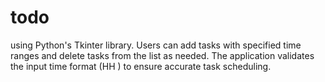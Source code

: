 # todo
using Python's Tkinter library. Users can add tasks with specified time ranges and delete tasks from the list as needed. The application validates the input time format (HH ) to ensure accurate task scheduling.
